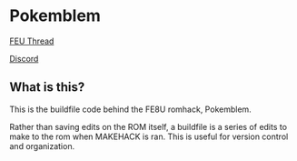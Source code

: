 
# Pokemblem

[FEU Thread](https://feuniverse.us/t/8875)

[Discord](https://discord.com/invite/XEZjTJQ)

## What is this?

This is the buildfile code behind the FE8U romhack, Pokemblem.

Rather than saving edits on the ROM itself, a buildfile is a series of edits to make to the rom when MAKEHACK is ran. This is useful for version control and organization. 


